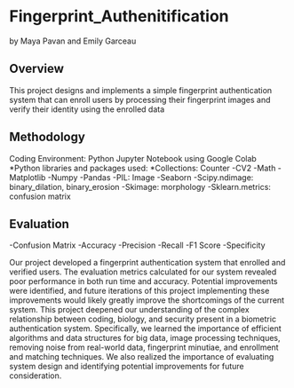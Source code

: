 # Fingerprint_Authenitification
by Maya Pavan and Emily Garceau

## Overview
This project designs and implements a simple fingerprint authentication system that can enroll users by processing their fingerprint images and verify their identity using the enrolled data


## Methodology 
Coding Environment: Python Jupyter Notebook using Google Colab
*Python libraries and packages used:
*Collections: Counter
-CV2
-Math 
-Matplotlib
-Numpy
-Pandas
-PIL: Image
-Seaborn
-Scipy.ndimage: binary_dilation, binary_erosion
-Skimage: morphology
-Sklearn.metrics: confusion matrix

## Evaluation
-Confusion Matrix
-Accuracy
-Precision 
-Recall 
-F1 Score
-Specificity


Our project developed a fingerprint authentication system that enrolled and verified users. The evaluation metrics calculated for our system revealed poor performance in both run time and accuracy. Potential improvements were identified, and future iterations of this project implementing these improvements would likely greatly improve the shortcomings of the current system.
This project deepened our understanding of the complex relationship between coding, biology, and security present in a biometric authentication system. Specifically, we learned the importance of efficient algorithms and data structures for big data, image processing techniques, removing noise from real-world data, fingerprint minutiae, and enrollment and matching techniques. We also realized the importance of evaluating system design and identifying potential improvements for future consideration.



